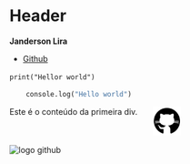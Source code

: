 # Header

**Janderson Lira**

- [Github](https://github.com/andredrumond1995/yt-gitflow)

`print("Hellor world")`

```python
    console.log("Hello world")
```

<section style="display: flex;">
  <div style='width:50%;'>
    Este é o conteúdo da primeira div.
  </div>
  <div 
  style="width:50%;">
  <img width="50" height="50" src="./img/icons8-github-150.png"/>
  </div>
</section>

![logo github](https://img.icons8.com/ios-filled/50/github.png)
